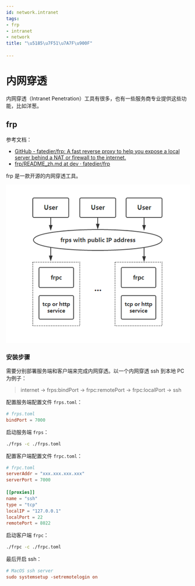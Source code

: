 ```yaml
---
id: network.intranet
tags:
- frp
- intranet
- network
title: "\u5185\u7F51\u7A7F\u900F"

---
```

# 内网穿透
内网穿透（Intranet Penetration）工具有很多，也有一些服务商专业提供这些功能，比如洋葱。

## frp
参考文档：

+ [GitHub - fatedier/frp: A fast reverse proxy to help you expose a local server behind a NAT or firewall to the internet.](https://github.com/fatedier/frp)
+ [frp/README_zh.md at dev · fatedier/frp](https://github.com/fatedier/frp/blob/dev/README_zh.md)

frp 是一款开源的内网穿透工具。

![frp 链路](./../assets/1716618385895-c5a66020-aaaa-4753-9de9-c17571ffdcf7.png)


### 安装步骤
需要分别部署服务端和客户端来完成内网穿透。以一个内网穿透 ssh 到本地 PC 为例子：

> internet → frps:bindPort → frpc:remotePort → frpc:localPort → ssh
>

配置服务端配置文件 `frps.toml`：

```toml
# frps.toml
bindPort = 7000
```

启动服务端 `frps`：

```bash
./frps -c ./frps.toml
```

配置客户端配置文件 `frpc.toml`：

```toml
# frpc.toml
serverAddr = "xxx.xxx.xxx.xxx"
serverPort = 7000

[[proxies]]
name = "ssh"
type = "tcp"
localIP = "127.0.0.1"
localPort = 22
remotePort = 8022
```

启动客户端 `frpc`：

```bash
./frpc -c ./frpc.toml
```

最后开启 ssh：

```toml
# MacOS ssh server
sudo systemsetup -setremotelogin on
```

